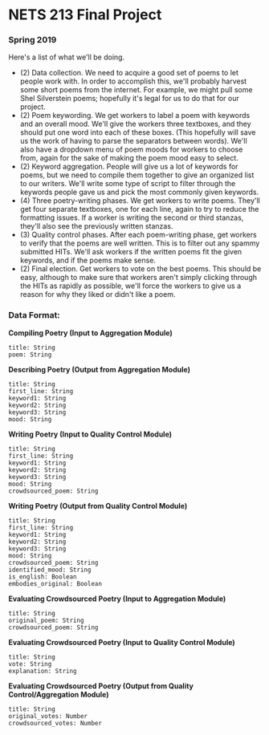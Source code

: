 # NETS 213 Final Project
### Spring 2019

Here's a list of what we'll be doing.
* (2) Data collection. We need to acquire a good set of poems to let people work with. In order to accomplish this, we'll probably harvest some short poems from the internet. For example, we might pull some Shel Silverstein poems; hopefully it's legal for us to do that for our project.
* (2) Poem keywording. We get workers to label a poem with keywords and an overall mood. We'll give the workers three textboxes, and they should put one word into each of these boxes. (This hopefully will save us the work of having to parse the separators between words). We'll also have a dropdown menu of poem moods for workers to choose from, again for the sake of making the poem mood easy to select.
* (2) Keyword aggregation. People will give us a lot of keywords for poems, but we need to compile them together to give an organized list to our writers. We'll write some type of script to filter through the keywords people gave us and pick the most commonly given keywords.
* (4) Three poetry-writing phases. We get workers to write poems. They'll get four separate textboxes, one for each line, again to try to reduce the formatting issues. If a worker is writing the second or third stanzas, they'll also see the previously written stanzas.
* (3) Quality control phases. After each poem-writing phase, get workers to verify that the poems are well written. This is to filter out any spammy submitted HITs. We'll ask workers if the written poems fit the given keywords, and if the poems make sense.
* (2) Final election. Get workers to vote on the best poems. This should be easy, although to make sure that workers aren't simply clicking through the HITs as rapidly as possible, we'll force the workers to give us a reason for why they liked or didn't like a poem.



### Data Format:

**Compiling Poetry (Input to Aggregation Module)**
```
title: String
poem: String
```

**Describing Poetry (Output from Aggregation Module)**
```	
title: String
first_line: String
keyword1: String
keyword2: String
keyword3: String
mood: String
```

**Writing Poetry (Input to Quality Control Module)**
```
title: String
first_line: String
keyword1: String
keyword2: String
keyword3: String
mood: String
crowdsourced_poem: String
```

**Writing Poetry (Output from Quality Control Module)**
```
title: String
first_line: String
keyword1: String
keyword2: String
keyword3: String
mood: String
crowdsourced_poem: String
identified_mood: String
is_english: Boolean
embodies_original: Boolean
```

**Evaluating Crowdsourced Poetry (Input to Aggregation Module)**
```
title: String
original_poem: String
crowdsourced_poem: String
```

**Evaluating Crowdsourced Poetry (Input to Quality Control Module)**
```
title: String
vote: String
explanation: String
```

**Evaluating Crowdsourced Poetry (Output from Quality Control/Aggregation Module)**
```
title: String
original_votes: Number
crowdsourced_votes: Number
````
